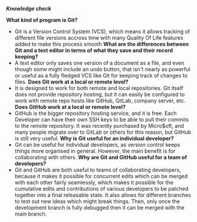 ***Knowledge check***

**What kind of program is Git?**
- Git is a Version Control System (VCS), which means it allows tracking of different file versions accross time with many Quality Of Life features added to make this process smooth
**What are the differences between Git and a text editor in terms of what they save and their record keeping?**
- A text editor only saves one version of a document as a file, and even though some might include an undo button, that isn't nearly as powerful or useful as a fully fledged VCS like Git for keeping track of changes to files.
**Does Git work at a local or remote level?**
- It is designed to work for both remote and local repositories. Git itself does not provide repository hosting, but it can easily be configured to work with remote repo hosts like GitHub, GitLab, company server, etc.
**Does GitHub work at a local or remote level?**
- GitHub is the bigger repository hosting service, and it is free. Each Developer can have their own SSH keys to be able to pull their commits to the remote repository. It was recently purchased by Micro$oft, and many people migrate over to GitLab or others for this reason, but GitHub is still very useful.
**Why is Git useful for an individual developer?**
- Git can be useful for individual developers, as version control keeps things more organised in general. However, the main benefit is for collaborating with others. 
**Why are Git and GitHub useful for a team of developers?**
- Git and GitHub are both useful to teams of collaborating developers, because it makes it possible for concurrent edits which can be merged with each other fairly seamlessly, which makes it possible for the cumulative edits and contributions of various developers to be patched together into a final releasable state. It also allows for different branches to test out new ideas which might break things. Then, only once the development branch is fully debugged then it can be merged with the main branch. 
